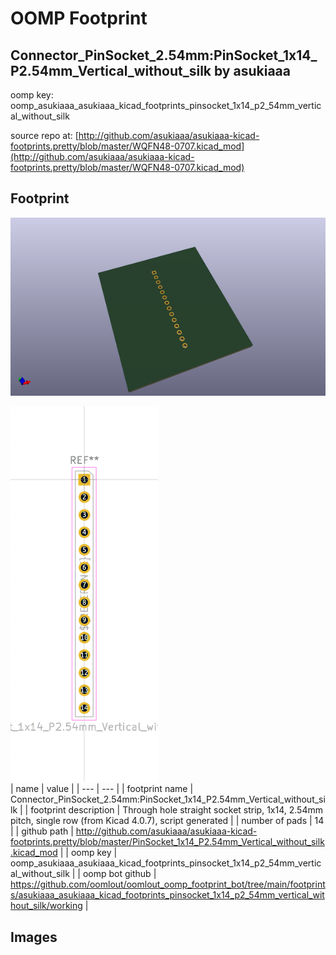 # OOMP Footprint  
## Connector_PinSocket_2.54mm:PinSocket_1x14_P2.54mm_Vertical_without_silk  by asukiaaa  
  
oomp key: oomp_asukiaaa_asukiaaa_kicad_footprints_pinsocket_1x14_p2_54mm_vertical_without_silk  
  
source repo at: [http://github.com/asukiaaa/asukiaaa-kicad-footprints.pretty/blob/master/WQFN48-0707.kicad_mod](http://github.com/asukiaaa/asukiaaa-kicad-footprints.pretty/blob/master/WQFN48-0707.kicad_mod)  
## Footprint  
  
[![working_kicad_pcb_3d.png](working_kicad_pcb_3d_600.png)](working_kicad_pcb_3d.png)  
  
[![working.png](working_600.png)](working.png)  
| name | value | 
| --- | --- | 
| footprint name | Connector_PinSocket_2.54mm:PinSocket_1x14_P2.54mm_Vertical_without_silk | 
| footprint description | Through hole straight socket strip, 1x14, 2.54mm pitch, single row (from Kicad 4.0.7), script generated | 
| number of pads | 14 | 
| github path | http://github.com/asukiaaa/asukiaaa-kicad-footprints.pretty/blob/master/PinSocket_1x14_P2.54mm_Vertical_without_silk.kicad_mod | 
| oomp key | oomp_asukiaaa_asukiaaa_kicad_footprints_pinsocket_1x14_p2_54mm_vertical_without_silk | 
| oomp bot github | https://github.com/oomlout/oomlout_oomp_footprint_bot/tree/main/footprints/asukiaaa_asukiaaa_kicad_footprints_pinsocket_1x14_p2_54mm_vertical_without_silk/working | 
## Images  
